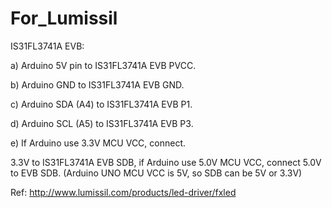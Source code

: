 # For_Lumissil

IS31FL3741A EVB: 

a)  Arduino 5V pin to IS31FL3741A EVB PVCC. 

b)  Arduino GND to IS31FL3741A EVB GND. 

c)  Arduino SDA (A4) to IS31FL3741A EVB P1. 

d)  Arduino SCL (A5) to IS31FL3741A EVB P3. 

e)  If Arduino use 3.3V MCU VCC, connect.

3.3V to IS31FL3741A EVB SDB, if Arduino use 5.0V MCU VCC, connect 5.0V to EVB SDB. 
(Arduino UNO MCU VCC is 5V, so SDB can be 5V or 3.3V) 




Ref: http://www.lumissil.com/products/led-driver/fxled
